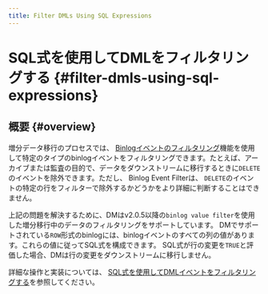 ```yaml
---
title: Filter DMLs Using SQL Expressions
---
```


# SQL式を使用してDMLをフィルタリングする {#filter-dmls-using-sql-expressions}

## 概要 {#overview}

増分データ移行のプロセスでは、 [Binlogイベントのフィルタリング](/filter-binlog-event.md)機能を使用して特定のタイプのbinlogイベントをフィルタリングできます。たとえば、アーカイブまたは監査の目的で、データをダウンストリームに移行するときに`DELETE`のイベントを除外できます。ただし、 Binlog Event Filterは、 `DELETE`のイベントの特定の行をフィルターで除外するかどうかをより詳細に判断することはできません。

上記の問題を解決するために、DMはv2.0.5以降の`binlog value filter`を使用した増分移行中のデータのフィルタリングをサポートしています。 DMでサポートされている`ROW`形式のbinlogには、binlogイベントのすべての列の値があります。これらの値に従ってSQL式を構成できます。 SQL式が行の変更を`TRUE`と評価した場合、DMは行の変更をダウンストリームに移行しません。

詳細な操作と実装については、 [SQL式を使用してDMLイベントをフィルタリングする](/filter-dml-event.md)を参照してください。
